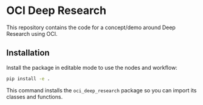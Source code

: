 # OCI Deep Research
This repository contains the code for a concept/demo around Deep Research using OCI.

## Installation

Install the package in editable mode to use the nodes and workflow:

```bash
pip install -e .
```

This command installs the `oci_deep_research` package so you can import its classes and functions.
